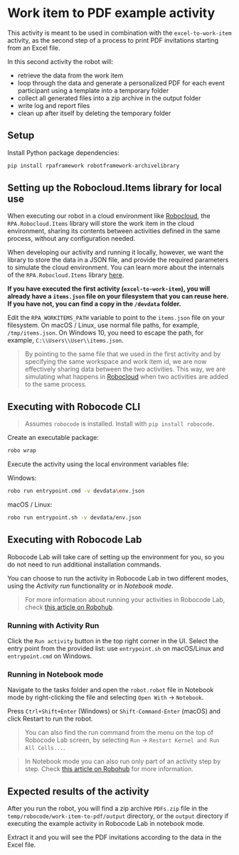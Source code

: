 # Work item to PDF example activity

This activity is meant to be used in combination with the `excel-to-work-item` activity, as the second step of a process to print PDF invitations starting from an Excel file.

In this second activity the robot will:

- retrieve the data from the work item
- loop through the data and generate a personalized PDF for each event participant using a template into a temporary folder
- collect all generated files into a zip archive in the output folder
- write log and report files
- clean up after itself by deleting the temporary folder

## Setup

Install Python package dependencies:

```bash
pip install rpaframework robotframework-archivelibrary
```

## Setting up the Robocloud.Items library for local use

When executing our robot in a cloud environment like [Robocloud](https://cloud.robocorp.com), the `RPA.Robocloud.Items` library will store the work item in the cloud environment, sharing its contents between activities defined in the same process, without any configuration needed.

When developing our activity and running it locally, however, we want the library to store the data in a JSON file, and provide the required parameters to simulate the cloud environment. You can learn more about the internals of the `RPA.Robocloud.Items` library [here](https://hub.robocorp.com/libraries/rpa-framework-Robocloud-Items/).

**If you have executed the first activity (`excel-to-work-item`), you will already have a `items.json` file on your filesystem that you can reuse here. If you have not, you can find a copy in the `/devdata` folder.**

Edit the `RPA_WORKITEMS_PATH` variable to point to the `items.json` file on your filesystem. On macOS / Linux, use normal file paths,
for example, `/tmp/items.json`. On Windows 10, you need to escape the path, for example, `C:\\Users\\User\\items.json`.

> By pointing to the same file that we used in the first activity and by specifying the same workspace and work item id, we are now effectively sharing data between the two activities. This way, we are simulating what happens in [Robocloud](https://cloud.robocorp.com) when two activities are added to the same process.

## Executing with Robocode CLI

> Assumes `robocode` is installed. Install with `pip install robocode`.

Create an executable package:

```bash
robo wrap
```

Execute the activity using the local environment variables file:

Windows:

```bash
robo run entrypoint.cmd -v devdata\env.json
```

macOS / Linux:

```bash
robo run entrypoint.sh -v devdata/env.json
```

## Executing with Robocode Lab

Robocode Lab will take care of setting up the environment for you, so you do not need to run additional installation commands.

You can choose to run the activity in Robocode Lab in two different modes, using the _Activity run_ functionality or in _Notebook mode_.

> For more information about running your activities in Robocode Lab, check [this article on Robohub](https://hub.robocorp.com/development/robocode-documentation/running-robots-in-robocode-lab/).

### Running with Activity Run

Click the `Run activity` button in the top right corner in the UI.
Select the entry point from the provided list: use `entrypoint.sh` on macOS/Linux and `entrypoint.cmd` on Windows.

### Running in Notebook mode

Navigate to the tasks folder and open the `robot.robot` file in Notebook mode by right-clicking the file and selecting `Open With` -> `Notebook`.

Press `Ctrl+Shift+Enter` (Windows) or `Shift-Command-Enter` (macOS) and click Restart to run the robot.

> You can also find the run command from the menu on the top of Robocode Lab screen, by selecting `Run` -> `Restart Kernel and Run All Cells...`.

> In Notebook mode you can also run only part of an activity step by step. Check [this article on Robohub](https://hub.robocorp.com/development/robocode-documentation/running-robots-in-robocode-lab/) for more information.

## Expected results of the activity

After you run the robot, you will find a zip archive `PDFs.zip` file in the `temp/robocode/work-item-to-pdf/output` directory, or the `output` directory if executing the example activity in Robocode Lab in notebook mode.

Extract it and you will see the PDF invitations according to the data in the Excel file.
